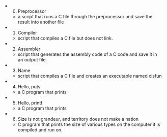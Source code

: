 + 0. Preprocessor 
	+ a script that runs a C file through the preprocessor and save the result into another file
+ 1. Compiler 
	+ script that compiles a C file but does not link.
+ 2. Assembler 
	+ script that generates the assembly code of a C code and save it in an output file.
+  3. Name 
	+ script that compiles a C file and creates an executable named cisfun
+ 4. Hello, puts 
	+ a C program that prints 
+ 5. Hello, printf 
	+ a C program that prints 
+ 6. Size is not grandeur, and territory does not make a nation 
	+  C program that prints the size of various types on the computer it is compiled and run on.
